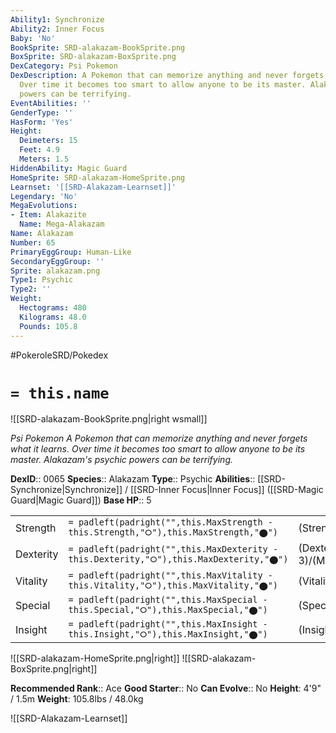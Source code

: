 ```yaml
---
Ability1: Synchronize
Ability2: Inner Focus
Baby: 'No'
BookSprite: SRD-alakazam-BookSprite.png
BoxSprite: SRD-alakazam-BoxSprite.png
DexCategory: Psi Pokemon
DexDescription: A Pokemon that can memorize anything and never forgets what it learns.
  Over time it becomes too smart to allow anyone to be its master. Alakazam's psychic
  powers can be terrifying.
EventAbilities: ''
GenderType: ''
HasForm: 'Yes'
Height:
  Deimeters: 15
  Feet: 4.9
  Meters: 1.5
HiddenAbility: Magic Guard
HomeSprite: SRD-alakazam-HomeSprite.png
Learnset: '[[SRD-Alakazam-Learnset]]'
Legendary: 'No'
MegaEvolutions:
- Item: Alakazite
  Name: Mega-Alakazam
Name: Alakazam
Number: 65
PrimaryEggGroup: Human-Like
SecondaryEggGroup: ''
Sprite: alakazam.png
Type1: Psychic
Type2: ''
Weight:
  Hectograms: 480
  Kilograms: 48.0
  Pounds: 105.8
---
```


#PokeroleSRD/Pokedex

# `= this.name`

![[SRD-alakazam-BookSprite.png|right wsmall]]

*Psi Pokemon*
*A Pokemon that can memorize anything and never forgets what it learns. Over time it becomes too smart to allow anyone to be its master. Alakazam's psychic powers can be terrifying.*

**DexID**:: 0065
**Species**:: Alakazam
**Type**:: Psychic
**Abilities**:: [[SRD-Synchronize|Synchronize]] / [[SRD-Inner Focus|Inner Focus]] ([[SRD-Magic Guard|Magic Guard]])
**Base HP**:: 5

|           |                                                                                        |                                          |
| --------- | -------------------------------------------------------------------------------------- | ---------------------------------------- |
| Strength  | `= padleft(padright("",this.MaxStrength - this.Strength,"⭘"),this.MaxStrength,"⬤")`    | (Strength::2)/(MaxStrength::4)   |
| Dexterity | `= padleft(padright("",this.MaxDexterity - this.Dexterity,"⭘"),this.MaxDexterity,"⬤")` | (Dexterity:: 3)/(MaxDexterity::7) |
| Vitality  | `= padleft(padright("",this.MaxVitality - this.Vitality,"⭘"),this.MaxVitality,"⬤")`    | (Vitality::2)/(MaxVitality::4)   |
| Special   | `= padleft(padright("",this.MaxSpecial - this.Special,"⭘"),this.MaxSpecial,"⬤")`       | (Special::3)/(MaxSpecial::7)     |
| Insight   | `= padleft(padright("",this.MaxInsight - this.Insight,"⭘"),this.MaxInsight,"⬤")`       | (Insight::3)/(MaxInsight::6)     |

![[SRD-alakazam-HomeSprite.png|right]]
![[SRD-alakazam-BoxSprite.png|right]]

**Recommended Rank**:: Ace
**Good Starter**:: No
**Can Evolve**:: No
**Height**: 4'9" / 1.5m
**Weight**: 105.8lbs / 48.0kg

![[SRD-Alakazam-Learnset]]